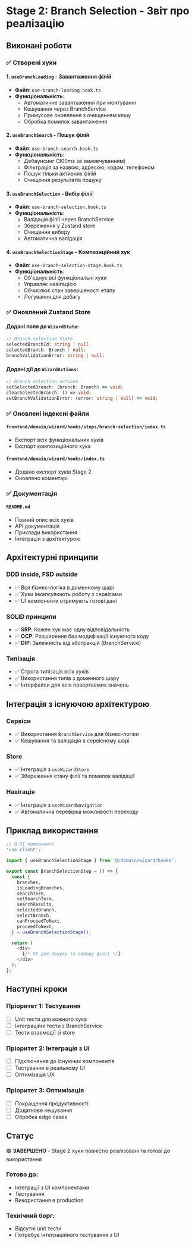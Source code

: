 # Stage 2: Branch Selection - Звіт про реалізацію

## Виконані роботи

### ✅ Створені хуки

#### 1. `useBranchLoading` - Завантаження філій

- **Файл**: `use-branch-loading.hook.ts`
- **Функціональність**:
  - Автоматичне завантаження при монтуванні
  - Кешування через BranchService
  - Примусове оновлення з очищенням кешу
  - Обробка помилок завантаження

#### 2. `useBranchSearch` - Пошук філій

- **Файл**: `use-branch-search.hook.ts`
- **Функціональність**:
  - Дебаунсинг (300ms за замовчуванням)
  - Фільтрація за назвою, адресою, кодом, телефоном
  - Пошук тільки активних філій
  - Очищення результатів пошуку

#### 3. `useBranchSelection` - Вибір філії

- **Файл**: `use-branch-selection.hook.ts`
- **Функціональність**:
  - Валідація філії через BranchService
  - Збереження у Zustand store
  - Очищення вибору
  - Автоматична валідація

#### 4. `useBranchSelectionStage` - Композиційний хук

- **Файл**: `use-branch-selection-stage.hook.ts`
- **Функціональність**:
  - Об'єднує всі функціональні хуки
  - Управляє навігацією
  - Обчислює стан завершеності етапу
  - Логування для дебагу

### ✅ Оновлений Zustand Store

#### Додані поля до `WizardState`:

```typescript
// Branch selection state
selectedBranchId: string | null;
selectedBranch: Branch | null;
branchValidationError: string | null;
```

#### Додані дії до `WizardActions`:

```typescript
// Branch selection actions
setSelectedBranch: (branch: Branch) => void;
clearSelectedBranch: () => void;
setBranchValidationError: (error: string | null) => void;
```

### ✅ Оновлені індексні файли

#### `frontend/domain/wizard/hooks/steps/branch-selection/index.ts`

- Експорт всіх функціональних хуків
- Експорт композиційного хука

#### `frontend/domain/wizard/hooks/index.ts`

- Додано експорт хуків Stage 2
- Оновлено коментарі

### ✅ Документація

#### `README.md`

- Повний опис всіх хуків
- API документація
- Приклади використання
- Інтеграція з архітектурою

## Архітектурні принципи

### DDD inside, FSD outside

- ✅ Вся бізнес-логіка в доменному шарі
- ✅ Хуки інкапсулюють роботу з сервісами
- ✅ UI компоненти отримують готові дані

### SOLID принципи

- ✅ **SRP**: Кожен хук має одну відповідальність
- ✅ **OCP**: Розширення без модифікації існуючого коду
- ✅ **DIP**: Залежність від абстракцій (BranchService)

### Типізація

- ✅ Строга типізація всіх хуків
- ✅ Використання типів з доменного шару
- ✅ Інтерфейси для всіх повертаємих значень

## Інтеграція з існуючою архітектурою

### Сервіси

- ✅ Використання `BranchService` для бізнес-логіки
- ✅ Кешування та валідація в сервісному шарі

### Store

- ✅ Інтеграція з `useWizardStore`
- ✅ Збереження стану філії та помилок валідації

### Навігація

- ✅ Інтеграція з `useWizardNavigation`
- ✅ Автоматична перевірка можливості переходу

## Приклад використання

```typescript
// В UI компоненті
'use client';

import { useBranchSelectionStage } from '@/domain/wizard/hooks';

export const BranchSelectionStep = () => {
  const {
    branches,
    isLoadingBranches,
    searchTerm,
    setSearchTerm,
    searchResults,
    selectedBranch,
    selectBranch,
    canProceedToNext,
    proceedToNext,
  } = useBranchSelectionStage();

  return (
    <div>
      {/* UI для пошуку та вибору філії */}
    </div>
  );
};
```

## Наступні кроки

### Пріоритет 1: Тестування

- [ ] Unit тести для кожного хука
- [ ] Інтеграційні тести з BranchService
- [ ] Тести взаємодії зі store

### Пріоритет 2: Інтеграція з UI

- [ ] Підключення до існуючих компонентів
- [ ] Тестування в реальному UI
- [ ] Оптимізація UX

### Пріоритет 3: Оптимізація

- [ ] Покращення продуктивності
- [ ] Додаткове кешування
- [ ] Обробка edge cases

## Статус

🟢 **ЗАВЕРШЕНО** - Stage 2 хуки повністю реалізовані та готові до використання

### Готово до:

- Інтеграції з UI компонентами
- Тестування
- Використання в production

### Технічний борг:

- Відсутні unit тести
- Потребує інтеграційного тестування з UI
